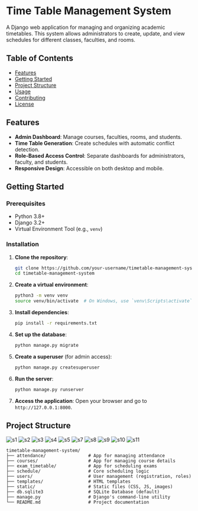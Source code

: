 # Time Table Management System

A Django web application for managing and organizing academic timetables. This system allows administrators to create, update, and view schedules for different classes, faculties, and rooms.

## Table of Contents
- [Features](#features)
- [Getting Started](#getting-started)
- [Project Structure](#project-structure)
- [Usage](#usage)
- [Contributing](#contributing)
- [License](#license)

## Features
- **Admin Dashboard**: Manage courses, faculties, rooms, and students.
- **Time Table Generation**: Create schedules with automatic conflict detection.
- **Role-Based Access Control**: Separate dashboards for administrators, faculty, and students.
- **Responsive Design**: Accessible on both desktop and mobile.

## Getting Started

### Prerequisites
- Python 3.8+
- Django 3.2+
- Virtual Environment Tool (e.g., `venv`)

### Installation

1. **Clone the repository**:
    ```bash
    git clone https://github.com/your-username/timetable-management-system.git
    cd timetable-management-system
    ```

2. **Create a virtual environment**:
    ```bash
    python3 -m venv venv
    source venv/bin/activate  # On Windows, use `venv\Scripts\activate`
    ```

3. **Install dependencies**:
    ```bash
    pip install -r requirements.txt
    ```

4. **Set up the database**:
    ```bash
    python manage.py migrate
    ```

5. **Create a superuser** (for admin access):
    ```bash
    python manage.py createsuperuser
    ```

6. **Run the server**:
    ```bash
    python manage.py runserver
    ```

7. **Access the application**:
    Open your browser and go to `http://127.0.0.1:8000`.

## Project Structure

![s1](https://github.com/user-attachments/assets/711817fd-45ce-4d21-b6ad-0cc801b33a1b)
![s2](https://github.com/user-attachments/assets/eb30aa9d-31e4-4d68-9814-2a18d6f826da)
![s3](https://github.com/user-attachments/assets/641862bd-01ab-4a46-adf8-758bdfc14a3e)
![s4](https://github.com/user-attachments/assets/af4a6f4a-f8df-4f3d-b565-fbf34a061863)
![s5](https://github.com/user-attachments/assets/6c14e962-0235-4752-860f-ac78359318f7)
![s7](https://github.com/user-attachments/assets/d10b81ce-53e2-4eef-a8aa-f42326f74918)
![s8](https://github.com/user-attachments/assets/965ee51b-59b0-4aad-9e01-2cbf94f463fa)
![s9](https://github.com/user-attachments/assets/5557907d-528d-475f-8ba2-6676ab11e025)
![s10](https://github.com/user-attachments/assets/7fc097dd-5c1f-4fc5-bec6-dfb04e1e2e31)
![s11](https://github.com/user-attachments/assets/fb4fd202-2330-48a1-a89c-65a170d433b8)

```plaintext
timetable-management-system/
├── attendance/                # App for managing attendance
├── courses/                   # App for managing course details
├── exam_timetable/            # App for scheduling exams
├── schedule/                  # Core scheduling logic
├── users/                     # User management (registration, roles)
├── templates/                 # HTML templates
├── static/                    # Static files (CSS, JS, images)
├── db.sqlite3                 # SQLite Database (default)
├── manage.py                  # Django's command-line utility
└── README.md                  # Project documentation



